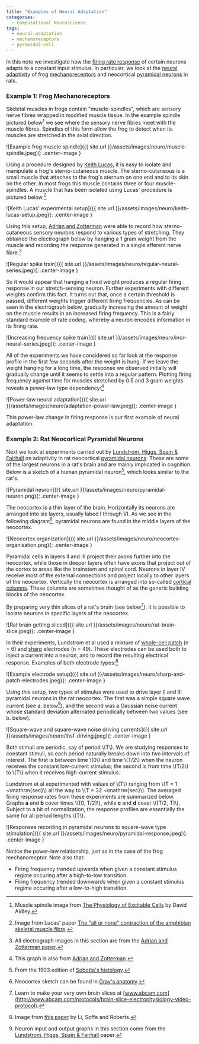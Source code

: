```yaml
---
title: "Examples of Neural Adaptation"
categories:
  - Computational Neuroscience
tags:
  - neural-adaptation
  - mechanoreceptors
  - pyramidal-cell
---
```


In this note we investigate how the [firing rate response](https://en.wikipedia.org/wiki/Neural_coding#Coding_schemes) of certain neurons
adapts to a constant input stimulus. In particular, we look at the [neural adaptivity](https://en.wikipedia.org/wiki/Neural_adaptation) of frog 
[mechanoreceptors](https://en.wikipedia.org/wiki/Mechanoreceptor) and neocortical 
[pyramidal neurons](https://en.wikipedia.org/wiki/Pyramidal_cell) in rats.

### Example 1: Frog Mechanoreceptors

Skeletal muscles in frogs contain "muscle-spindles", which are sensory nerve fibres wrapped in modified muscle tissue. In the example spindle 
pictured below[^1] we see where the sensory nerve fibres meet with the muscle fibres. Spindles of this form allow the frog to detect 
when its muscles are stretched in the axial direction. 

![Example frog muscle spindle]({{ site.url }}/assets/images/neuro/muscle-spindle.jpeg){: .center-image }

Using a procedure designed by [Keith Lucas](https://www.ncbi.nlm.nih.gov/pmc/articles/PMC1533646/), it is easy to isolate and manipulate a frog's
sterno-cutaneous muscle. The sterno-cutaneous is a small muscle that attaches to the frog's sternum on one end and to its skin on the other. 
In most frogs this muscle contains three or four muscle-spindles. A muscle that has been isolated using Lucas' procedure is pictured below.[^2]

![Keith Lucas' experimental setup]({{ site.url }}/assets/images/neuro/keith-lucas-setup.jpeg){: .center-image }

Using this setup, [Adrian and Zotterman](https://www.ncbi.nlm.nih.gov/pmc/articles/PMC1514782) were able to record how sterno-cutaneous sensory 
neurons respond to various types of stretching. They obtained the electrograph below by hanging a 1 gram weight from the muscle and recording 
the response generated in a single afferent nerve fibre.[^3] 

![Regular spike train]({{ site.url }}/assets/images/neuro/regular-neural-series.jpeg){: .center-image }

So it would appear that hanging a fixed weight produces a regular firing response in our stretch-sensing neuron. Further experiments with 
different weights confirm this fact. It turns out that, once a certain threshold is passed, different weights trigger different firing 
frequencies. As can be seen in the electrograph below, gradually increasing the amount of weight on the muscle results in an increased firing 
frequency. This is a fairly standard example of rate coding, whereby a neuron encodes information in its firing rate. 

![Increasing frequency spike train]({{ site.url }}/assets/images/neuro/incr-neural-series.jpeg){: .center-image }

All of the experiments we have considered so far look at the response profile in the first few seconds after the weight is hung. If we leave
the weight hanging for a long time, the response we observed initially will gradually change until it seems to settle into a regular pattern.
Plotting firing frequency against time for muscles stretched by 0.5 and 3 gram weights reveals a power-law type dependency:[^4]

![Power-law neural adaptation]({{ site.url }}/assets/images/neuro/adaptation-power-law.jpeg){: .center-image }

This power-law change in firing response is our first example of neural adaptation.

### Example 2: Rat Neocortical Pyramidal Neurons

Next we look at experiments carried out by [Lundstrom, Higgs, Spain & Fairhall](http://www.nature.com/neuro/journal/v11/n11/abs/nn.2212.html)
on adaptivity in rat neocortical [pyramidal neurons](https://en.wikipedia.org/wiki/Pyramidal_cell). These are some of the largest neurons
in a rat's brain and are mainly implicated in cognition. Below is a sketch of a human pyramidal neuron[^5], which looks similar to the rat's. 

![Pyramidal neuron]({{ site.url }}/assets/images/neuro/pyramidal-neuron.png){: .center-image }

The neocortex is a thin layer of the brain. Horizontally its neurons are arranged into six layers, usually labed I through VI. As we see in the 
following diagram[^6], pyramidal neurons are found in the middle layers of the neocortex. 

![Neocortex organization]({{ site.url }}/assets/images/neuro/neocortex-organisation.png){: .center-image }

Pyramidal cells in layers II and III project their axons further into the neocortex, while those in deeper layers often have axons that project 
out of the cortex to areas like the brainstem and spinal cord. Neurons in layer IV receive most of the external connections and project locally to 
other layers of the neocortex. Vertically the neocortex is arranged into so-called 
[cortical columns](https://en.wikipedia.org/wiki/Cortical_column). These columns are sometimes thought of as the generic building blocks of 
the neocortex. 

By preparing very thin slices of a rat's brain (see below[^7]), it is possible to isolate neurons in specific layers of the neocortex. 

![Rat brain getting sliced]({{ site.url }}/assets/images/neuro/rat-brain-slice.jpeg){: .center-image }

In their experiments, Lundstrom et al used a mixture of [whole-cell patch](https://en.wikipedia.org/wiki/Patch_clamp#Whole-cell_recording_or_whole-cell_patch)
(n = 6) and [sharp](https://en.wikipedia.org/wiki/Electrophysiology#Sharp_electrode_technique) electrodes (n = 49). These electrodes can be 
used both to inject a current into a neuron, and to record the resulting electrical response. Examples of both electrode types:[^8]

![Example electrode setup]({{ site.url }}/assets/images/neuro/sharp-and-patch-electrodes.jpeg){: .center-image }

Using this setup, two types of stimulus were used to drive layer II and III pyramidal neurons in the rat neocortex. The first was a simple
square wave current (see a. below[^9]), and the second was a Gaussian noise current whose standard deviation alternated periodically between two 
values (see b. below).

![Square-wave and square-wave noise driving currents]({{ site.url }}/assets/images/neuro/lhsf-driving.jpeg){: .center-image }

Both stimuli are periodic, say of period \\(T\\). We are studying responses to constant stimuli, so each period naturally breaks
down into two intervals of interest. The first is between time \\(0\\) and time \\(T/2\\) when the neuron receives the constant low-current 
stimulus; the second is from time \\(T/2\\) to \\(T\\) when it receives high-current stimulus. 

Lundstrom et al experimented with values of \\(T\\) ranging from \\(T = 1 ~\mathrm{sec}\\) all the way to \\(T = 32 ~\mathrm{sec}\\). The
averaged firing response rates from these experiments are summarized below. Graphs **a** and **b** cover times \\([0, T/2]\\), while
**c** and **d** cover \\([T/2, T]\\). Subject to a bit of normalization, the response profiles are essentially the same for all period lengths
\\(T\\).

![Responses recording in pyramidal neurons to square-wave type stimulation]({{ site.url }}/assets/images/neuro/pyramidal-response.jpeg){: .center-image }

Notice the power-law relationship, just as in the case of the frog mechanorecptor. Note also that:

- Firing frequency trended upwards when given a constant stimulus regime occuring after a high-to-low transition.
- Firing frequency trended downwards when given a constant stimulus regime occuring after a low-to-high transition.

[^1]: Muscle spindle image from [The Physiology of Excitable Cells](https://books.google.ca/books?id=3JgC_rE8ZVwC&lpg=PP1&dq=inauthor%3A%22David%20J.%20Aidley%22&pg=PP1#v=onepage&q&f=false) by David Aidley.

[^2]: Image from Lucas' paper [The "all or none" contraction of the amphibian skeletal muscle fibre](https://www.ncbi.nlm.nih.gov/pmc/articles/PMC1533646/).

[^3]: All electrograph images in this section are from the [Adrian and Zotterman paper](https://www.ncbi.nlm.nih.gov/pmc/articles/PMC1514782).

[^4]: This graph is also from [Adrian and Zotterman](https://www.ncbi.nlm.nih.gov/pmc/articles/PMC1514782). 

[^5]: From the 1903 edition of [Sobotta's histology](https://babel.hathitrust.org/cgi/pt?id=mdp.39015071685536;view=2up;seq=6).

[^6]: Neocortex sketch can be found in [Gray's anatomy](http://www.bartleby.com/107/illus754.html).

[^7]: Learn to make your very own brain slices at [www.abcam.com](http://www.abcam.com/protocols/brain-slice-electrophysiology-video-protocol).

[^8]: Image from [this paper](http://jn.physiology.org/content/92/1/380) by Li, Soffe and Roberts. 

[^9]: Neuron input and output graphs in this section come from the [Lundstrom, Higgs, Spain & Fairhall](http://www.nature.com/neuro/journal/v11/n11/abs/nn.2212.html) paper.
